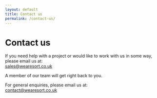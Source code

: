 ```yaml
---
layout: default
title: Contact us
permalink: /contact-us/
---
```

Contact us
==========
If you need help with a project or would like to work with us in some way, please email us at:  
[sales@wearesort.co.uk](sales@wearesort.co.uk)

A member of our team will get right back to you.

For general enquiries, please email us at:  
[contact@wearesort.co.uk](contact@wearesort.co.uk)